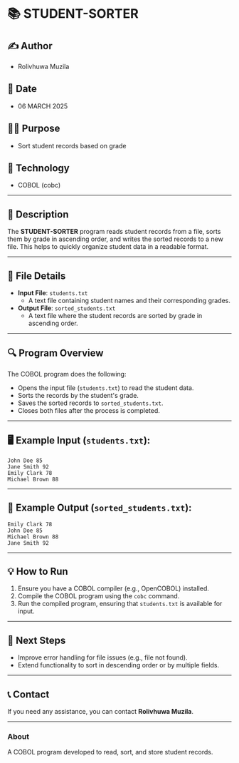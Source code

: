 
# 📚 **STUDENT-SORTER** 

## ✍️ **Author**  
- Rolivhuwa Muzila  

## 📅 **Date**  
- 06 MARCH 2025  

## 🧑‍💻 **Purpose**  
- Sort student records based on grade  

## 🔧 **Technology**  
- COBOL (cobc)

---

## 📝 **Description**  
The **STUDENT-SORTER** program reads student records from a file, sorts them by grade in ascending order, and writes the sorted records to a new file. This helps to quickly organize student data in a readable format.

---

## 📂 **File Details**  
- **Input File**: `students.txt`  
  - A text file containing student names and their corresponding grades.  
- **Output File**: `sorted_students.txt`  
  - A text file where the student records are sorted by grade in ascending order.  

---

## 🔍 **Program Overview**  
The COBOL program does the following:  
- Opens the input file (`students.txt`) to read the student data.  
- Sorts the records by the student's grade.  
- Saves the sorted records to `sorted_students.txt`.  
- Closes both files after the process is completed.

---

## 🖥️ **Example Input** (`students.txt`):  
```
John Doe 85  
Jane Smith 92  
Emily Clark 78  
Michael Brown 88
```

---

## 📝 **Example Output** (`sorted_students.txt`):  
```
Emily Clark 78  
John Doe 85  
Michael Brown 88  
Jane Smith 92
```

---

## 💡 **How to Run**  
1. Ensure you have a COBOL compiler (e.g., OpenCOBOL) installed.  
2. Compile the COBOL program using the `cobc` command.  
3. Run the compiled program, ensuring that `students.txt` is available for input.

---

## 🚀 **Next Steps**  
- Improve error handling for file issues (e.g., file not found).  
- Extend functionality to sort in descending order or by multiple fields.

---

## 📞 **Contact**  
If you need any assistance, you can contact **Rolivhuwa Muzila**.

---

### About  
A COBOL program developed to read, sort, and store student records.
```



